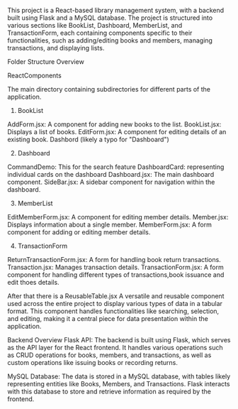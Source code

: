 This project is a React-based library management system, with a backend built using Flask and a MySQL database. The project is structured into various sections like BookList, Dashboard, MemberList, and TransactionForm, each containing components specific to their functionalities, such as adding/editing books and members, managing transactions, and displaying lists.


Folder Structure Overview

ReactComponents

The main directory containing subdirectories for different parts of the application.
1. BookList

AddForm.jsx: A component for adding new books to the list.
BookList.jsx: Displays a list of books.
EditForm.jsx: A component for editing details of an existing book.
Dashbord (likely a typo for "Dashboard")

2. Dashboard

CommandDemo: This for the search feature
DashboardCard: representing individual cards on the dashboard
Dashboard.jsx: The main dashboard component.
SideBar.jsx: A sidebar component for navigation within the dashboard.

3. MemberList

EditMemberForm.jsx: A component for editing member details.
Member.jsx: Displays information about a single member.
MemberForm.jsx: A form component for adding or editing member details.

4. TransactionForm

ReturnTransactionForm.jsx: A form for handling book return transactions.
Transaction.jsx: Manages transaction details.
TransactionForm.jsx: A form component for handling different types of transactions,book issuance and edit thoes details.





After that there is a 
ReusableTable.jsx
A versatile and reusable component used across the entire project to display various types of data in a tabular format. This component handles functionalities like searching, selection, and editing, making it a central piece for data presentation within the application.










Backend Overview
Flask API: The backend is built using Flask, which serves as the API layer for the React frontend. It handles various operations such as CRUD operations for books, members, and transactions, as well as custom operations like issuing books or recording returns.

MySQL Database: The data is stored in a MySQL database, with tables likely representing entities like Books, Members, and Transactions. Flask interacts with this database to store and retrieve information as required by the frontend.
